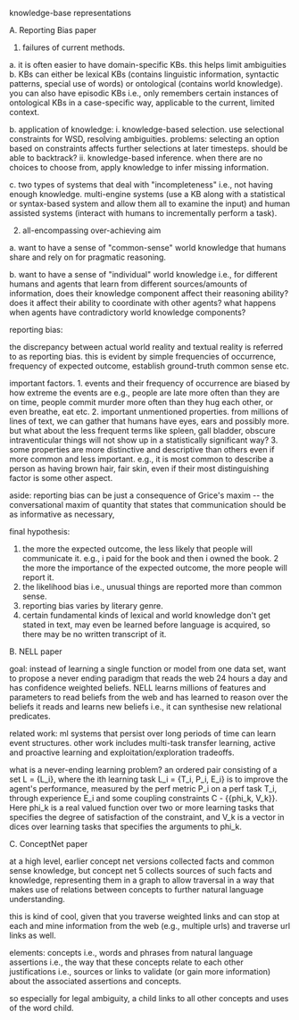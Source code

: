 knowledge-base representations



A. Reporting Bias paper

1. failures of current methods.

a. it is often easier to have domain-specific KBs. this helps limit ambiguities
b. KBs can either be lexical KBs (contains linguistic information, syntactic patterns, special use of words) or ontological (contains world knowledge). you can also have episodic KBs i.e., only remembers certain instances of ontological KBs in a case-specific way, applicable to the current, limited context. 

b. application of knowledge: 
i. knowledge-based selection. use selectional constraints for WSD, resolving ambiguities.
problems: selecting an option based on constraints affects further selections at later timesteps. should be able to backtrack?
ii. knowledge-based inference. when there are no choices to choose from, apply knowledge to infer missing information. 

c. two types of systems that deal with "incompleteness" i.e., not having enough knowledge.
multi-engine systems (use a KB along with a statistical or syntax-based system and allow them all to examine the input) and human assisted systems (interact with humans to incrementally perform a task).




2. all-encompassing over-achieving aim

a. want to have a sense of "common-sense" world knowledge that humans share and rely on for pragmatic reasoning.

b. want to have a sense of "individual" world knowledge i.e., for different humans and agents that learn from different sources/amounts of information, does their knowledge component affect their reasoning ability? does it affect their ability to coordinate with other agents? what happens when agents have contradictory world knowledge components?



reporting bias:

the discrepancy between actual world reality and textual reality is referred to as reporting bias. this is evident by simple frequencies of occurrence, frequency of expected outcome, establish ground-truth common sense etc. 

important factors. 1. events and their frequency of occurrence are biased by how extreme the events are e.g., people are late more often than they are on time, people commit murder more often than they hug each other, or even breathe, eat etc. 2. important unmentioned properties. from millions of lines of text, we can gather that humans have eyes, ears and possibly more. but what about the less frequent terms like spleen, gall bladder, obscure intraventicular things will not show up in a statistically significant way? 3. some properties are more distinctive and descriptive than others even if more common and less important. e.g., it is most common to describe a person as having brown hair, fair skin, even if their most distinguishing factor is some other aspect.

aside: reporting bias can be just a consequence of Grice's maxim -- the conversational maxim of quantity that states that communication should be as informative as necessary,

final hypothesis:
1. the more the expected outcome, the less likely that people will communicate it. e.g., i paid for the book and then i owned the book. 
2  the more the importance of the expected outcome, the more people will report it.
3. the likelihood bias i.e., unusual things are reported more than common sense.
4. reporting bias varies by literary genre.
6. certain fundamental kinds of lexical and world knowledge don't get stated in text, may even be learned before language is acquired, so there may be no written transcript of it.






B. NELL paper

goal: instead of learning a single function or model from one data set, want to propose a never ending paradigm that reads the web 24 hours a day and has confidence weighted beliefs. NELL learns millions of features and parameters to read beliefs from the web and has learned to reason over the beliefs it reads and learns new beliefs i.e., it can synthesise new relational predicates.

related work: ml systems that persist over long periods of time can learn event structures. other work includes multi-task transfer learning, active and proactive learning and exploitation/exploration tradeoffs.

what is a never-ending learning problem? an ordered pair consisting of a set L = {L_i}, where the ith learning task L_i = {T_i, P_i, E_i} is  to improve the agent's performance, measured by the perf metric P_i on a perf task T_i, through experience E_i and some coupling constraints C - {{phi_k, V_k}}. Here phi_k is a real valued function over two or more learning tasks that specifies the degree of satisfaction of the constraint, and V_k is a vector in dices over learning tasks that specifies the arguments to phi_k.


C. ConceptNet paper

at a high level, earlier concept net versions collected facts and common sense knowledge, but concept net 5 collects sources of such facts and knowledge, representing them in a graph to allow traversal in a way that makes use of relations between concepts to further natural language understanding.

this is kind of cool, given that you traverse weighted links and can stop at each and mine information from the web (e.g., multiple urls) and traverse url links as well. 

elements: 
concepts i.e., words and phrases from natural language 
assertions i.e., the way that these concepts relate to each other
justifications i.e., sources or links to validate (or gain more information) about the associated assertions and concepts.

so especially for legal ambiguity, a child links to all other concepts and uses of the word child. 
